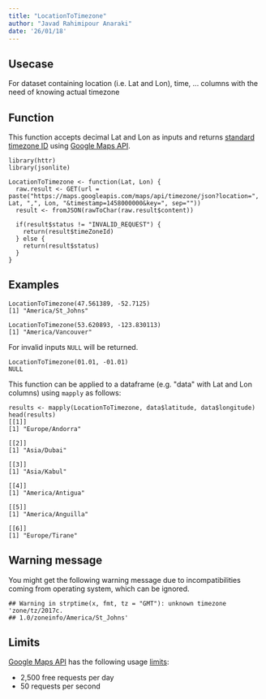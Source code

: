 ```yaml
---
title: "LocationToTimezone"
author: "Javad Rahimipour Anaraki"
date: '26/01/18'
---
```


## Usecase
For dataset containing location (i.e. Lat and Lon), time, ... columns with the need of knowing actual timezone 


## Function
This function accepts decimal Lat and Lon as inputs and returns [standard timezone ID](https://en.wikipedia.org/wiki/List_of_tz_database_time_zones) using [Google Maps API](https://developers.google.com/maps/).

```{r}
library(httr)
library(jsonlite)

LocationToTimezone <- function(Lat, Lon) {
  raw.result <- GET(url = paste("https://maps.googleapis.com/maps/api/timezone/json?location=", Lat, ",", Lon, "&timestamp=1458000000&key=", sep=""))
  result <- fromJSON(rawToChar(raw.result$content))
  
  if(result$status != "INVALID_REQUEST") { 
    return(result$timeZoneId) 
  } else {
    return(result$status)
  }
}
```

## Examples

```{r}
LocationToTimezone(47.561389, -52.7125)
[1] "America/St_Johns"
```

```{r}
LocationToTimezone(53.620893, -123.830113)
[1] "America/Vancouver"
```

For invalid inputs `NULL` will be returned.
```{r}
LocationToTimezone(01.01, -01.01)
NULL
```

This function can be applied to a dataframe (e.g. "data" with Lat and Lon columns) using ```mapply``` as follows:
```{r}
results <- mapply(LocationToTimezone, data$latitude, data$longitude)
head(results)
[[1]]
[1] "Europe/Andorra"

[[2]]
[1] "Asia/Dubai"

[[3]]
[1] "Asia/Kabul"

[[4]]
[1] "America/Antigua"

[[5]]
[1] "America/Anguilla"

[[6]]
[1] "Europe/Tirane"
```

## Warning message
You might get the following warning message due to incompatibilities coming from operating system, which can be ignored.

```{r}
## Warning in strptime(x, fmt, tz = "GMT"): unknown timezone 'zone/tz/2017c.
## 1.0/zoneinfo/America/St_Johns'
```

## Limits
[Google Maps API](https://developers.google.com/maps/) has the following usage [limits](https://developers.google.com/maps/documentation/timezone/usage-limits):

* 2,500 free requests per day
* 50 requests per second
